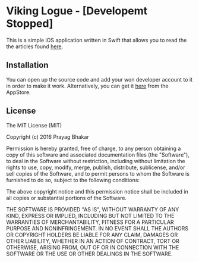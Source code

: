# Viking Logue - [Developemt Stopped]

This is a simple iOS application written in Swift that allows you to read the the articles found [here](http://vikinglogue.com).

## Installation
You can open up the source code and add your won developer account to it in order to make it work. Alternatively, you can get it [here]() from the AppStore.
## License
The MIT License (MIT)

Copyright (c) 2016 Prayag Bhakar

Permission is hereby granted, free of charge, to any person obtaining a copy of this software and associated documentation files (the "Software"), to deal in the Software without restriction, including without limitation the rights to use, copy, modify, merge, publish, distribute, sublicense, and/or sell copies of the Software, and to permit persons to whom the Software is furnished to do so, subject to the following conditions:

The above copyright notice and this permission notice shall be included in all copies or substantial portions of the Software.

THE SOFTWARE IS PROVIDED "AS IS", WITHOUT WARRANTY OF ANY KIND, EXPRESS OR IMPLIED, INCLUDING BUT NOT LIMITED TO THE WARRANTIES OF MERCHANTABILITY, FITNESS FOR A PARTICULAR PURPOSE AND NONINFRINGEMENT. IN NO EVENT SHALL THE AUTHORS OR COPYRIGHT HOLDERS BE LIABLE FOR ANY CLAIM, DAMAGES OR OTHER LIABILITY, WHETHER IN AN ACTION OF CONTRACT, TORT OR OTHERWISE, ARISING FROM, OUT OF OR IN CONNECTION WITH THE SOFTWARE OR THE USE OR OTHER DEALINGS IN THE SOFTWARE.